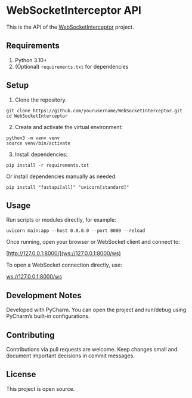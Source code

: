 # WebSocketInterceptor API

This is the API of the [WebSocketInterceptor](https://github.com/carlosjimz87/WebSocketInterceptor) project.

## Requirements

1. Python 3.10+  
2. (Optional) `requirements.txt` for dependencies

## Setup

1. Clone the repository.  
```
git clone https://github.com/yourusername/WebSocketInterceptor.git
cd WebSocketInterceptor
```
2. Create and activate the virtual environment: 

```
python3 -m venv venv
source venv/bin/activate
```
 
3. Install dependencies:

```
pip install -r requirements.txt
```

Or install dependencies manually as needed:

```
pip install "fastapi[all]" "uvicorn[standard]"
```

## Usage

Run scripts or modules directly, for example:  
```
uvicorn main:app --host 0.0.0.0 --port 8000 --reload
```

Once running, open your browser or WebSocket client and connect to:

[http://127.0.0.1:8000/](ws://127.0.0.1:8000/ws)

To open a WebSocket connection directly, use: 

[ws://127.0.0.1:8000/ws](ws://127.0.0.1:8000/ws)

## Development Notes

Developed with PyCharm. You can open the project and run/debug using PyCharm’s built-in configurations.

## Contributing

Contributions via pull requests are welcome. Keep changes small and document important decisions in commit messages.

## License

This project is open source.
